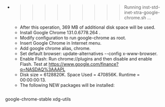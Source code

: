 * >>>>>>>>> Running inst-std-inet-xtra-google-chrome.sh ...
  * After this operation, 369 MB of additional disk space will be used.
  * Install Google Chrome 131.0.6778.264 .
  * Modify configuration to run google-chrome as root.
  * Insert Google Chrome in Internet menu.
  * Add google chrome alias, chrome.
  * Set default browser: update-alternatives --config x-www-browser.
  * Enable Flash: Run chrome://plugins and then disable and enable Flash. Test at https://www.google.com/finance?q=NASDAQ%3AAAPL
  * Disk size = 6128820K. Space Used = 470856K. Runtime = 00:00:00:13.
  * The following NEW packages will be installed:
  ```bash
google-chrome-stable xdg-utils
  ```
